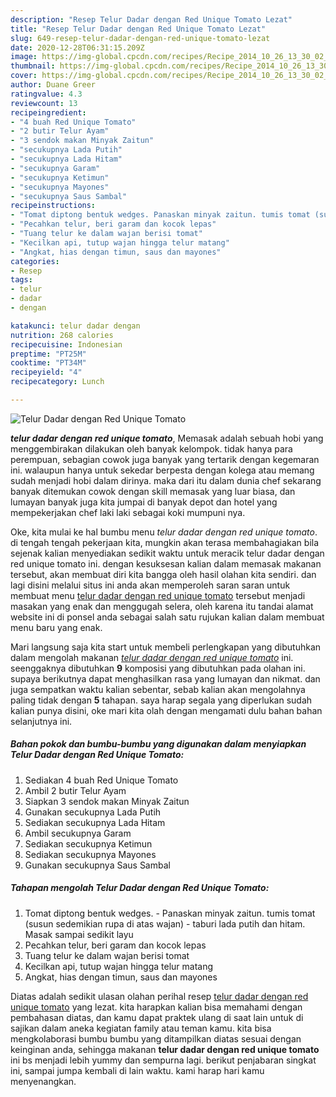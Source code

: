 ```yaml
---
description: "Resep Telur Dadar dengan Red Unique Tomato Lezat"
title: "Resep Telur Dadar dengan Red Unique Tomato Lezat"
slug: 649-resep-telur-dadar-dengan-red-unique-tomato-lezat
date: 2020-12-28T06:31:15.209Z
image: https://img-global.cpcdn.com/recipes/Recipe_2014_10_26_13_30_02_67_6dbb50d90577cd272d26/751x532cq70/telur-dadar-dengan-red-unique-tomato-foto-resep-utama.jpg
thumbnail: https://img-global.cpcdn.com/recipes/Recipe_2014_10_26_13_30_02_67_6dbb50d90577cd272d26/751x532cq70/telur-dadar-dengan-red-unique-tomato-foto-resep-utama.jpg
cover: https://img-global.cpcdn.com/recipes/Recipe_2014_10_26_13_30_02_67_6dbb50d90577cd272d26/751x532cq70/telur-dadar-dengan-red-unique-tomato-foto-resep-utama.jpg
author: Duane Greer
ratingvalue: 4.3
reviewcount: 13
recipeingredient:
- "4 buah Red Unique Tomato"
- "2 butir Telur Ayam"
- "3 sendok makan Minyak Zaitun"
- "secukupnya Lada Putih"
- "secukupnya Lada Hitam"
- "secukupnya Garam"
- "secukupnya Ketimun"
- "secukupnya Mayones"
- "secukupnya Saus Sambal"
recipeinstructions:
- "Tomat diptong bentuk wedges. Panaskan minyak zaitun. tumis tomat (susun sedemikian rupa di atas wajan) taburi lada putih dan hitam. Masak sampai sedikit layu"
- "Pecahkan telur, beri garam dan kocok lepas"
- "Tuang telur ke dalam wajan berisi tomat"
- "Kecilkan api, tutup wajan hingga telur matang"
- "Angkat, hias dengan timun, saus dan mayones"
categories:
- Resep
tags:
- telur
- dadar
- dengan

katakunci: telur dadar dengan 
nutrition: 268 calories
recipecuisine: Indonesian
preptime: "PT25M"
cooktime: "PT34M"
recipeyield: "4"
recipecategory: Lunch

---
```



![Telur Dadar dengan Red Unique Tomato](https://img-global.cpcdn.com/recipes/Recipe_2014_10_26_13_30_02_67_6dbb50d90577cd272d26/751x532cq70/telur-dadar-dengan-red-unique-tomato-foto-resep-utama.jpg)

<b><i>telur dadar dengan red unique tomato</i></b>, Memasak adalah sebuah hobi yang menggembirakan dilakukan oleh banyak kelompok. tidak hanya para perempuan, sebagian cowok juga banyak yang tertarik dengan kegemaran ini. walaupun hanya untuk sekedar berpesta dengan kolega atau memang sudah menjadi hobi dalam dirinya. maka dari itu dalam dunia chef sekarang banyak ditemukan cowok dengan skill memasak yang luar biasa, dan lumayan banyak juga kita jumpai di banyak depot dan hotel yang mempekerjakan chef laki laki sebagai koki mumpuni nya.



Oke, kita mulai ke hal bumbu menu <i>telur dadar dengan red unique tomato</i>. di tengah tengah pekerjaan kita, mungkin akan terasa membahagiakan bila sejenak kalian menyediakan sedikit waktu untuk meracik telur dadar dengan red unique tomato ini. dengan kesuksesan kalian dalam memasak makanan tersebut, akan membuat diri kita bangga oleh hasil olahan kita sendiri. dan lagi disini melalui situs ini anda akan memperoleh saran saran untuk membuat menu <u>telur dadar dengan red unique tomato</u> tersebut menjadi masakan yang enak dan menggugah selera, oleh karena itu tandai alamat website ini di ponsel anda sebagai salah satu rujukan kalian dalam membuat menu baru yang enak.


Mari langsung saja kita start untuk membeli perlengkapan yang dibutuhkan dalam mengolah makanan <u><i>telur dadar dengan red unique tomato</i></u> ini. seenggaknya dibutuhkan <b>9</b> komposisi yang dibutuhkan pada olahan ini. supaya berikutnya dapat menghasilkan rasa yang lumayan dan nikmat. dan juga sempatkan waktu kalian sebentar, sebab kalian akan mengolahnya paling tidak dengan <b>5</b> tahapan. saya harap segala yang diperlukan sudah kalian punya disini, oke mari kita olah dengan mengamati dulu bahan bahan selanjutnya ini.

<!--inarticleads1-->

##### Bahan pokok dan bumbu-bumbu yang digunakan dalam menyiapkan Telur Dadar dengan Red Unique Tomato:

1. Sediakan 4 buah Red Unique Tomato
1. Ambil 2 butir Telur Ayam
1. Siapkan 3 sendok makan Minyak Zaitun
1. Gunakan secukupnya Lada Putih
1. Sediakan secukupnya Lada Hitam
1. Ambil secukupnya Garam
1. Sediakan secukupnya Ketimun
1. Sediakan secukupnya Mayones
1. Gunakan secukupnya Saus Sambal




<!--inarticleads2-->

##### Tahapan mengolah Telur Dadar dengan Red Unique Tomato:

1. Tomat diptong bentuk wedges. - Panaskan minyak zaitun. tumis tomat (susun sedemikian rupa di atas wajan) - taburi lada putih dan hitam. Masak sampai sedikit layu
1. Pecahkan telur, beri garam dan kocok lepas
1. Tuang telur ke dalam wajan berisi tomat
1. Kecilkan api, tutup wajan hingga telur matang
1. Angkat, hias dengan timun, saus dan mayones




Diatas adalah sedikit ulasan olahan perihal resep <u>telur dadar dengan red unique tomato</u> yang lezat. kita harapkan kalian bisa memahami dengan pembahasan diatas, dan kamu dapat praktek ulang di saat lain untuk di sajikan dalam aneka kegiatan family atau teman kamu. kita bisa mengkolaborasi bumbu bumbu yang ditampilkan diatas sesuai dengan keinginan anda, sehingga makanan <b>telur dadar dengan red unique tomato</b> ini bs menjadi lebih yummy dan sempurna lagi. berikut penjabaran singkat ini, sampai jumpa kembali di lain waktu. kami harap hari kamu menyenangkan.
